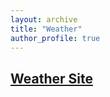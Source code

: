 ```yaml
---
layout: archive
title: "Weather"
author_profile: true
---
```


## [Weather Site](https://yonsci.github.io/yon_academic//teaching/ccccc.html) 


